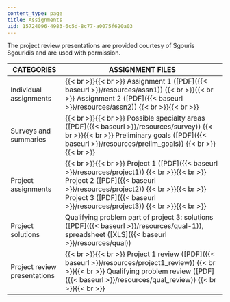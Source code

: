```yaml
---
content_type: page
title: Assignments
uid: 15724096-4983-6c5d-8c77-a0075f620a03
---
```


The project review presentations are provided courtesy of Sgouris Sgouridis and are used with permission.

| CATEGORIES | ASSIGNMENT FILES |
| --- | --- |
| Individual assignments |  {{< br >}}{{< br >}} Assignment 1 ([PDF]({{< baseurl >}}/resources/assn1)) {{< br >}}{{< br >}} Assignment 2 ([PDF]({{< baseurl >}}/resources/assn2)) {{< br >}}{{< br >}}  |
| Surveys and summaries |  {{< br >}}{{< br >}} Possible specialty areas ([PDF]({{< baseurl >}}/resources/survey)) {{< br >}}{{< br >}} Preliminary goals ([PDF]({{< baseurl >}}/resources/prelim_goals)) {{< br >}}{{< br >}}  |
| Project assignments |  {{< br >}}{{< br >}} Project 1 ([PDF]({{< baseurl >}}/resources/project1)) {{< br >}}{{< br >}} Project 2 ([PDF]({{< baseurl >}}/resources/project2)) {{< br >}}{{< br >}} Project 3 ([PDF]({{< baseurl >}}/resources/project3)) {{< br >}}{{< br >}}  |
| Project solutions | Qualifying problem part of project 3: solutions ([PDF]({{< baseurl >}}/resources/qual-1)), spreadsheet ([XLS]({{< baseurl >}}/resources/qual)) |
| Project review presentations |  {{< br >}}{{< br >}} Project 1 review ([PDF]({{< baseurl >}}/resources/project1_review)) {{< br >}}{{< br >}} Qualifying problem review ([PDF]({{< baseurl >}}/resources/qual_review)) {{< br >}}{{< br >}}